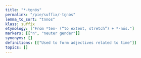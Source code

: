 ```yaml
---
title: "*-tn̥nós"
permalink: "/pie/suffix/-tn̥nós"
lemma_to_sort: "tnnos"
klass: suffix
etymology: ["From *ten- (“to extent, stretch”) +‎ *-nós."]
markers: [["n", "neuter gender"]]
synonyms: []
definitions: [["Used to form adjectives related to time"]]
topics: []
---
```

